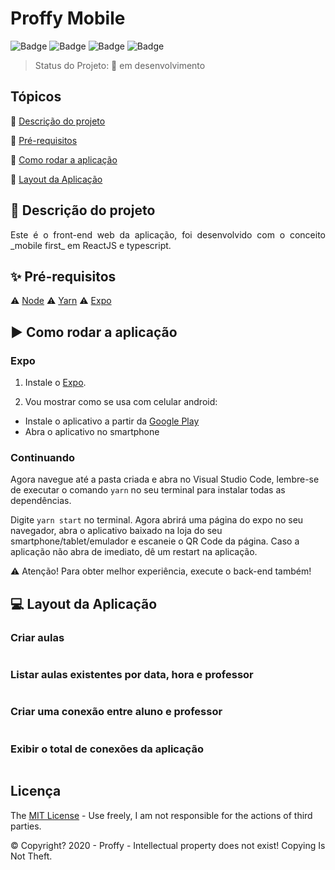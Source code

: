 # Proffy Mobile

![Badge](https://img.shields.io/badge/Bootcamp%20Rocketseat-React%20Native-blueviolet)
![Badge](https://img.shields.io/badge/Bootcamp%20Rocketseat-Expo-blue)
![Badge](https://img.shields.io/badge/node-%3E%3D%2012.18.2-brightgreen)
![Badge](https://img.shields.io/badge/types-Flow%20%7C%20TypeScript-blue)

> Status do Projeto: 🚧 em desenvolvimento

## Tópicos

🔹 [Descrição do projeto](#🔗-descrição-do-projeto)

🔹 [Pré-requisitos](#✨-pré-requisitos)

🔹 [Como rodar a aplicação](#▶️-como-rodar-a-aplicação)

🔹 [Layout da Aplicação](#💻-layout-da-aplicação)

## 🔗 Descrição do projeto

<p align="justify">
  Este é o front-end web da aplicação, foi desenvolvido com o conceito _mobile first_ em ReactJS e typescript.
</p>

## ✨ Pré-requisitos

⚠️ [Node](https://nodejs.org/en/download/)
⚠️ [Yarn](https://yarnpkg.com/getting-started/install)
⚠️ [Expo](https://yarnpkg.com/getting-started/install)

## ▶️ Como rodar a aplicação

### Expo

1. Instale o [Expo](https://expo.io/learn).

2. Vou mostrar como se usa com celular android:
  - Instale o aplicativo a partir da [Google Play](https://play.google.com/store/apps/details?id=host.exp.exponent)
  - Abra o aplicativo no smartphone

### Continuando

Agora navegue até a pasta criada e abra no Visual Studio Code, lembre-se de executar o comando `yarn` no seu terminal para instalar todas as dependências.

Digite  `yarn start` no terminal. Agora abrirá uma página do expo no seu navegador, abra o aplicativo baixado na loja do seu smartphone/tablet/emulador e escaneie o QR Code da página. Caso a aplicação não abra de imediato, dê um restart na aplicação. 

⚠️ Atenção! Para obter melhor experiência, execute o back-end também!

## 💻 Layout da Aplicação

### Criar aulas

<img src="" max-width="700" max-heigth="600" />

### Listar aulas existentes por data, hora e professor

<img src="" max-width="700" max-heigth="600" />

### Criar uma conexão entre aluno e professor

<img src="" max-width="700" max-heigth="600" />

### Exibir o total de conexões da aplicação

<img src="" max-width="700" max-heigth="600" />

## Licença

The [MIT License](https://opensource.org/licenses/MIT) - Use freely, I am not responsible for the actions of third parties.

©️ Copyright? 2020 - Proffy - Intellectual property does not exist! Copying Is Not Theft.
